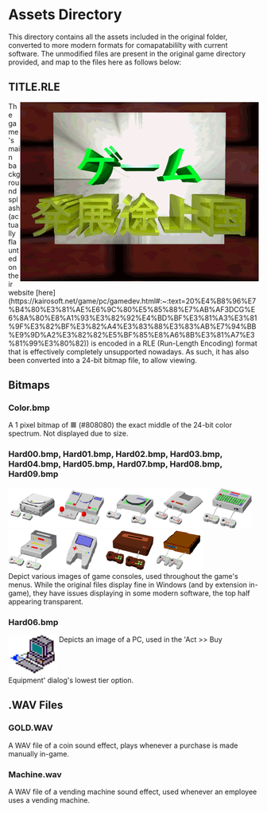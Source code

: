 # Assets Directory
This directory contains all the assets included in the original folder, converted to more modern formats for comapatabililty with current software. The unmodified files are present in the original game directory provided, and map to the files here as follows below:

## TITLE.RLE
<img src="TITLE.bmp" align="right">
The game's main background splash (actually flaunted on their website [here](https://kairosoft.net/game/pc/gamedev.html#:~:text=20%E4%B8%96%E7%B4%80%E3%81%AE%E6%9C%80%E5%85%88%E7%AB%AF3DCG%E6%8A%80%E8%A1%93%E3%82%92%E4%BD%BF%E3%81%A3%E3%81%9F%E3%82%BF%E3%82%A4%E3%83%88%E3%83%AB%E7%94%BB%E9%9D%A2%E3%82%82%E5%BF%85%E8%A6%8B%E3%81%A7%E3%81%99%E3%80%82)) is encoded in a RLE (Run-Length Encoding) format that is effectively completely unsupported nowadays. As such, it has also been converted into a 24-bit bitmap file, to allow viewing.

## Bitmaps

### Color.bmp
A 1 pixel bitmap of <span style="color:#808080;"> ■ </span> (#808080) the exact middle of the 24-bit color spectrum. Not displayed due to size.

### Hard00.bmp, Hard01.bmp, Hard02.bmp, Hard03.bmp, Hard04.bmp, Hard05.bmp, Hard07.bmp, Hard08.bmp, Hard09.bmp 
<img src="Hard00.bmp"><img src="Hard01.bmp"><img src="Hard02.bmp"><img src="Hard03.bmp"><img src="Hard04.bmp"><img src="Hard05.bmp"><img src="Hard07.bmp"><img src="Hard08.bmp"><img src="Hard09.bmp">
<br>Depict various images of game consoles, used throughout the game's menus. While the original files display fine in Windows (and by extension in-game), they have issues displaying in some modern software, the top half appearing transparent.

### Hard06.bmp
<img src="Hard06.bmp" align="top">
Depicts an image of a PC, used in the 'Act >> Buy Equipment' dialog's lowest tier option.

## .WAV Files

### GOLD.WAV
A WAV file of a coin sound effect, plays whenever a purchase is made manually in-game.

### Machine.wav
A WAV file of a vending machine sound effect, used whenever an employee uses a vending machine.